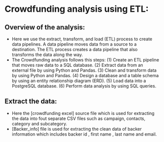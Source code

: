 # Crowdfunding analysis using ETL:

## Overview of the analysis:
-  Here we use the extract, transform, and load (ETL) process to create data pipelines. A data pipeline moves data from a source to a destination. The ETL process creates a data pipeline that also transforms the data along the way.
- The Crowdfunding analysis follows this steps:
  (1) Create an ETL pipeline that moves raw data to a SQL database.
  (2) Extract data from an external file by using Python and Pandas.
  (3) Clean and transform data by using Python and Pandas.
  (4) Design a database and a table schema by using an entity relationship diagram (ERD).
  (5) Load data into a PostgreSQL database.
  (6) Perform data analysis by using SQL queries.

## Extract the data:
* Here the [crowdfunding excel] source file which is used for extracting the data into fout separate CSV files such as campaign, contacts, category and subcategory.
* [Backer_info] file is used for extracting the clean data of backer information which includes backer id , first name , last name and email.



